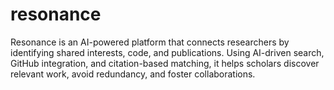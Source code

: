 # resonance
Resonance is an AI-powered platform that connects researchers by identifying shared interests, code, and publications. Using AI-driven search, GitHub integration, and citation-based matching, it helps scholars discover relevant work, avoid redundancy, and foster collaborations.
